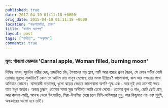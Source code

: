 ```yaml
---
published: true
date: 2017-04-10 01:11:18 +0600
orig_date: 2015-04-10 01:11:18 +0600
location: "বাঙলামোটর, ঢাকা"
title: "কার্নাল অ্যাপল্"
layout: post
tags: ["কবিতা", "অনুবাদ"]
comments: true
---
```

### মূল: পাবলো নেরুদার 'Carnal apple, Woman filled, burning moon'

নিষিদ্ধ গন্দম, সুডৌল নারীর দেহ, প্রজ্জলিত চাঁদ,
শৈবালের গাঢ় ঘ্রাণ, মাটি আর বজ্রের প্রবল দ্বৈরথ,
সে কোন গভীর বোধি তোমার সুরম্যে লুকায়িত?
কোন সে আদিম রাত মানুষ মেখেছে তার সমস্ত ইন্দ্রিয়ে?
ভালোবাসা, জল আর নক্ষত্রের পথে অভিযান কোনো।
শ্বাসরোধী বাতাসের, ধুলো ঝড়ের ভেতরে
ভালোবাসা অশনি-যুদ্ধ এক।
আর দুই দেহ ক্রমশই ক্ষয়ে যাবে মধুর জহরে।
অজস্র চুম্বনে, তোমার সমস্ত ক্ষুদ্র অসীমতা আমি ঢেকে দেবো।
তোমার কূল ও গাঙ, ছোট ছোট গ্রাম,
আর কামনা-অগ্নি, আনন্দ থেকে উৎসারিত,
শিরা-উপশিরা বেয়ে চলে নিশি-অভিসারে
শুধু, আর কিছুমাত্র নয় এবং শুধুই, অন্ধকারের আলো হবে তাই।
